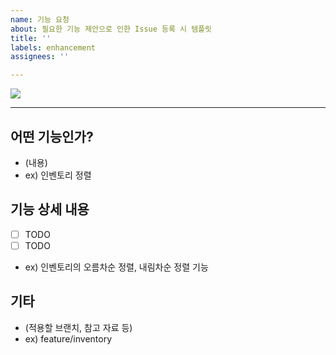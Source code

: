 ```yaml
---
name: 기능 요청
about: 필요한 기능 제안으로 인한 Issue 등록 시 템플릿
title: ''
labels: enhancement
assignees: ''

---
```


<img src="https://capsule-render.vercel.app/api?type=transparent&weight=400&height=150&section=header&text=Enhancement&&fontColor=a2eeef&fontSize=72&fontAlign=50&fontAlignY=50"/>

---

## 어떤 기능인가?
* (내용)
* ex) 인벤토리 정렬
## 기능 상세 내용
* [ ] TODO
* [ ] TODO
* ex) 인벤토리의 오름차순 정렬, 내림차순 정렬 기능
## 기타
* (적용할 브랜치, 참고 자료 등)
* ex) feature/inventory
